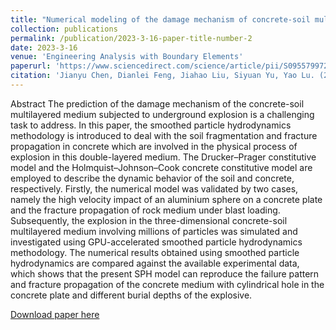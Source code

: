 ```yaml
---
title: "Numerical modeling of the damage mechanism of concrete-soil multilayered medium subjected to underground explosion using the GPU-accelerated SPH"
collection: publications
permalink: /publication/2023-3-16-paper-title-number-2
date: 2023-3-16
venue: 'Engineering Analysis with Boundary Elements'
paperurl: 'https://www.sciencedirect.com/science/article/pii/S0955799723001182'
citation: 'Jianyu Chen, Dianlei Feng, Jiahao Liu, Siyuan Yu, Yao Lu. (2023). &quot;Numerical modeling of the damage mechanism of concrete-soil multilayered medium subjected to underground explosion using the GPU-accelerated SPH.&quot; <i>Engineering Analysis with Boundary Elements</i>. 151: 265-274.'
---
```

Abstract
The prediction of the damage mechanism of the concrete-soil multilayered medium subjected to underground explosion is a challenging task to address. In this paper, the smoothed particle hydrodynamics methodology is introduced to deal with the soil fragmentation and fracture propagation in concrete which are involved in the physical process of explosion in this double-layered medium. The Drucker–Prager constitutive model and the Holmquist–Johnson–Cook concrete constitutive model are employed to describe the dynamic behavior of the soil and concrete, respectively. Firstly, the numerical model was validated by two cases, namely the high velocity impact of an aluminium sphere on a concrete plate and the fracture propagation of rock medium under blast loading. Subsequently, the explosion in the three-dimensional concrete-soil multilayered medium involving millions of particles was simulated and investigated using GPU-accelerated smoothed particle hydrodynamics methodology. The numerical results obtained using smoothed particle hydrodynamics are compared against the available experimental data, which shows that the present SPH model can reproduce the failure pattern and fracture propagation of the concrete medium with cylindrical hole in the concrete plate and different burial depths of the explosive.

[Download paper here](https://www.sciencedirect.com/science/article/pii/S0955799723001182)

